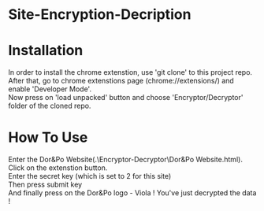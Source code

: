 # Site-Encryption-Decription

# Installation
In order to install the chrome extenstion, use 'git clone' to this project repo. <br />
After that, go to chrome extenstions page (chrome://extensions/) and enable 'Developer Mode'.  <br />
Now press on 'load unpacked' button and choose 'Encryptor/Decryptor' folder of the cloned repo. <br />

# How To Use
Enter the Dor&Po Website(.\Encryptor-Decryptor\Dor&Po Website.html).  <br />
Click on the extenstion button. <br />
Enter the secret key (which is set to 2 for this site) <br />
Then press submit key <br />
And finally press on the Dor&Po logo - Viola ! You've just decrypted the data ! <br />